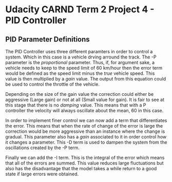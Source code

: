 # Udacity CARND Term 2 Project 4 - PID Controller
## PID Parameter Definitions

The PID Controller uses three different paramters in order to control a system. Which in this case is a vehicle drving arround the track. The -P parameter is the *proportional* parameter. Thus, if, for argument sake, a vehicle needs to keep to the speed limit of 60 km/hour then the error term would be defined as the speed limit minus the *true* vehicle speed. This value is then multiplied by a *gain* value. The output from this equation could be used to control the throttle of the vehicle.

Depending on the size of the gain value the correction could either be aggressive (Large gain) or not at all (Small value for gain). It is fair to see at this stage that there is no *damping* value. This means that with a P controller the velocity will always oscillate about the mean, 60 in this case.

In order to implement finer control we can now add a term that differentiates the error. This means that when the rate of change of the error is large the correction would be more aggressive than an instance where the change is gradual. This parameter also has a *gain* associated to it in order control how it changes a parameter. This -D term is used to dampen the system from the oscillations created by the -P term.

Finally we can add the -I term. This is the integral of the error which means that all of the errors are summed. This value reduces large fluctuations but also has the disadvantage that the model takes a while return to a good state if large errors were obtained.
